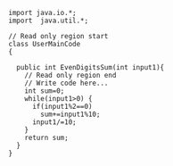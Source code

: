     import java.io.*;
    import  java.util.*;

    // Read only region start
    class UserMainCode
    {

      public int EvenDigitsSum(int input1){
        // Read only region end
        // Write code here...
        int sum=0;
        while(input1>0) {
          if(input1%2==0)
            sum+=input1%10;
          input1/=10;
        }
        return sum;		
      }
    }
